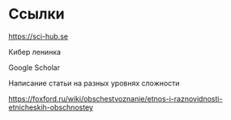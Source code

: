 # Ссылки

https://sci-hub.se

Кибер ленинка

Google Scholar

Написание статьи на разных уровнях сложности

https://foxford.ru/wiki/obschestvoznanie/etnos-i-raznovidnosti-etnicheskih-obschnostey

